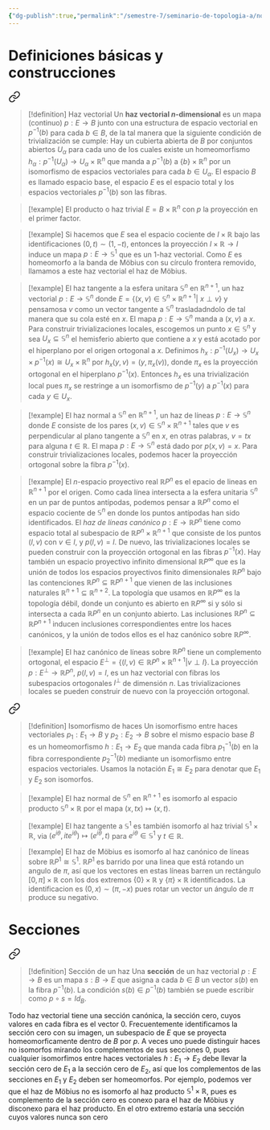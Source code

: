 ```yaml
---
{"dg-publish":true,"permalink":"/semestre-7/seminario-de-topologia-a/notas/primeras-semanas/"}
---
```


# Definiciones básicas y construcciones


<div class="transclusion internal-embed is-loaded"><a class="markdown-embed-link" href="/conceptos/haz-vectorial/" aria-label="Open link"><svg xmlns="http://www.w3.org/2000/svg" width="24" height="24" viewBox="0 0 24 24" fill="none" stroke="currentColor" stroke-width="2" stroke-linecap="round" stroke-linejoin="round" class="svg-icon lucide-link"><path d="M10 13a5 5 0 0 0 7.54.54l3-3a5 5 0 0 0-7.07-7.07l-1.72 1.71"></path><path d="M14 11a5 5 0 0 0-7.54-.54l-3 3a5 5 0 0 0 7.07 7.07l1.71-1.71"></path></svg></a><div class="markdown-embed">




>[!definition] Haz vectorial
 >Un **haz vectorial $n$-dimensional** es un mapa (continuo) $p: E \to B$ junto con una estructura de espacio vectorial en $p^{-1}(b)$ para cada $b \in B$, de la tal manera que la siguiente condición de trivialización se cumple: Hay un cubierta abierta de $B$ por conjuntos abiertos $U_{\alpha}$ para cada uno de los cuales existe un homeomorfismo $h_{\alpha}: p^{-1}(U_{\alpha}) \to U_{\alpha}\times \mathbb{R}^{n}$ que manda a $p^{-1}(b)$ a $\{ b \}\times \mathbb{R}^{n}$ por un isomorfismo de espacios vectoriales para cada $b \in U_{\alpha}$.
 >El espacio $B$ es llamado espacio base, el espacio $E$ es el espacio total y los espacios vectoriales $p^{-1}(b)$ son las fibras.

</div></div>


> [!example]
> El producto o haz trivial $E= B \times \mathbb{R}^{n}$ con $p$ la proyección en el primer factor.

> [!example]
> Si hacemos que $E$ sea el espacio cociente de $I \times \mathbb{R}$ bajo las identificaciones $(0,t)\sim (1,-t)$, entonces la proyección $I \times \mathbb{R} \to I$ induce un mapa $p: E \to \mathbb{S}^{1}$ que es un 1-haz vectorial. Como $E$ es homeomorfo a la banda de Möbius con su círculo frontera removido, llamamos a este haz vectorial el haz de Möbius.

 > [!example]
> El haz tangente a la esfera unitara $\mathbb{S}^{n}$ en $\mathbb{R}^{n+1}$, un haz vectorial $p: E \to \mathbb{S}^{n}$ donde $E=\{ (x,v) \in \mathbb{S}^{n}\times \mathbb{R}^{n+1}|~ x \perp v \}$ y pensamosa $v$ como un vector tangente a $\mathbb{S}^{n}$ trasladadndolo de tal manera que su cola esté en $x$. El mapa $p: E \to \mathbb{S}^{n}$ manda a $(x,v)$ a $x$. Para construir trivializaciones locales, escogemos un punto $x \in \mathbb{S}^{n}$ y sea $U_{x} \subseteq \mathbb{S}^{n}$ el hemisferio abierto que contiene a $x$ y está acotado por el hiperplano por el origen ortogonal a $x$. Definimos $h_{x}: p^{-1}(U_{x}) \to U_{x} \times p^{-1}(x) \cong U_{x} \times \mathbb{R}^{n}$ por      $h_{x}(y,v)=(y,\pi_{x}(v))$, donde $\pi_{x}$ es la proyección ortogonal en el hiperplano $p^{-1}(x)$. 
> Entonces $h_{x}$ es una trivialización local pues $\pi_{x}$ se restringe a un isomorfismo de $p^{-1}(y)$ a $p^{-1}(x)$ para cada $y \in U_{x}$.
> 

> [!example]
> El haz normal a $\mathbb{S}^{n}$ en $\mathbb{R}^{n+1}$, un haz de líneas $p: E \to \mathbb{S}^{n}$ donde $E$ consiste de los pares $(x,v) \in \mathbb{S}^{n}\times \mathbb{R}^{n+1}$ tales que $v$ es perpendicular al plano tangente a $\mathbb{S}^{n}$ en $x$, en otras palabras, $v=tx$ para alguna $t \in \mathbb{R}$. El mapa $p: E \to \mathbb{S}^{n}$ está dado por $p(x,v)=x$. Para construir trivializaciones locales, podemos hacer la proyección ortogonal sobre la fibra $p^{-1}(x)$.
> 

> [!example]
> El $n$-espacio proyectivo real $\mathbb{R}P^{n}$ es el epacio de lineas en $\mathbb{R}^{n+1}$ por el origen. Como cada línea intersecta a la esfera unitaria $\mathbb{S}^{n}$ en un par de puntos antípodas, podemos pensar a $\mathbb{R}P^{n}$ como el espacio cociente de $\mathbb{S}^{n}$ en donde los puntos antípodas han sido identificados. El *haz de líneas canónico* $p: E \to \mathbb{R}P^{n}$ tiene como espacio total al subespacio de $\mathbb{R}P^{n}\times \mathbb{R}^{n+1}$ que consiste de los puntos $(l,v)$ con $v \in l$, y $p(l,v)=l$. De nuevo, las trivializaciones locales se pueden construir con la proyección ortogonal en las fibras $p^{-1}(x)$.
> Hay también un espacio proyectivo infinito dimensional $\mathbb{R}P^{\infty}$ que es la unión de todos los espacios proyectivos finito dimensionales $\mathbb{R}P^{n}$ bajo las contenciones $\mathbb{R}P^{n}\subseteq \mathbb{R}P^{n+1}$ que vienen de las inclusiones naturales $\mathbb{R}^{n+1}\subseteq \mathbb{R}^{n+2}$. La topología que usamos en $\mathbb{R}P^{\infty}$ es la topología débil, donde un conjunto es abierto en $\mathbb{R}P^{\infty}$ si y sólo si intersecta a cada $\mathbb{R}P^{n}$ en un conjunto abierto. Las inclusiones $\mathbb{R}P^{n}\subseteq \mathbb{R}P^{n+1}$ inducen inclusiones correspondientes entre los haces canónicos, y la unión de todos ellos es el haz canónico sobre $\mathbb{R}P^{\infty}$.

> [!example]
> El haz canónico de líneas sobre $\mathbb{R}P^{n}$ tiene un complemento ortogonal, el espacio $E^{\perp}= \{ (l,v) \in \mathbb{R}P^{n}\times \mathbb{R}^{n+1}| v \perp l \}$. La proyección $p: E^{\perp} \to \mathbb{R}P^{n}$, $p(l,v)=l$, es un haz vectorial con fibras los subespacios ortogonales $l^{\perp}$ de dimensión $n$. Las trivializaciones locales se pueden construir de nuevo con la proyección ortogonal.


<div class="transclusion internal-embed is-loaded"><a class="markdown-embed-link" href="/conceptos/isomorfismo-de-haces-vectoriales/" aria-label="Open link"><svg xmlns="http://www.w3.org/2000/svg" width="24" height="24" viewBox="0 0 24 24" fill="none" stroke="currentColor" stroke-width="2" stroke-linecap="round" stroke-linejoin="round" class="svg-icon lucide-link"><path d="M10 13a5 5 0 0 0 7.54.54l3-3a5 5 0 0 0-7.07-7.07l-1.72 1.71"></path><path d="M14 11a5 5 0 0 0-7.54-.54l-3 3a5 5 0 0 0 7.07 7.07l1.71-1.71"></path></svg></a><div class="markdown-embed">




> [!definition] Isomorfismo de haces 
> Un isomorfismo entre haces vectoriales $p_{1}: E_{1} \to B$ y $p_{2}: E_{2} \to B$ sobre el mismo espacio base $B$ es un homeomorfismo $h:E_{1} \to E_{2}$ que manda cada fibra $p_{1}^{-1}(b)$ en la fibra correspondiente $p_{2}^{-1}(b)$ mediante un isomorfismo entre espacios vectoriales. Usamos la notación $E_{1} \cong E_{2}$ para denotar que $E_{1}$ y $E_{2}$ son isomorfos.

</div></div>

> [!example]
> El haz normal de $\mathbb{S}^{n}$ en $\mathbb{R}^{n+1}$ es isomorfo al espacio producto $\mathbb{S}^{n} \times \mathbb{R}$ por el mapa $(x,tx) \mapsto (x,t)$.

> [!example]
> El haz tangente a $\mathbb{S}^{1}$ es también isomorfo al haz trivial $\mathbb{S}^{1}\times \mathbb{R}$, via $(e^{i\theta},ite^{i\theta}) \mapsto (e^{i\theta},t)$ para $e^{i\theta} \in \mathbb{S}^{1}$ y $t \in \mathbb{R}$.

> [!example]
> El haz de Möbius es isomorfo al haz canónico de líneas sobre $\mathbb{R}P^{1} \cong \mathbb{S}^{1}$. $\mathbb{R}P^{1}$ es barrido por una linea que está rotando un angulo de $\pi$, así que los vectores en estas líneas barren un rectángulo $[0,\pi]\times \mathbb{R}$ con los dos extremos $\{ 0 \}\times \mathbb{R}$ y $\{ \pi \}\times \mathbb{R}$ identificados. La identificacion es $(0,x) \sim (\pi,-x)$ pues rotar un vector un ángulo de $\pi$ produce su negativo.

# Secciones

<div class="transclusion internal-embed is-loaded"><a class="markdown-embed-link" href="/conceptos/seccion-de-un-haz-vectorial/" aria-label="Open link"><svg xmlns="http://www.w3.org/2000/svg" width="24" height="24" viewBox="0 0 24 24" fill="none" stroke="currentColor" stroke-width="2" stroke-linecap="round" stroke-linejoin="round" class="svg-icon lucide-link"><path d="M10 13a5 5 0 0 0 7.54.54l3-3a5 5 0 0 0-7.07-7.07l-1.72 1.71"></path><path d="M14 11a5 5 0 0 0-7.54-.54l-3 3a5 5 0 0 0 7.07 7.07l1.71-1.71"></path></svg></a><div class="markdown-embed">




> [!definition] Sección de un haz
> Una **sección** de un haz vectorial $p:E \to B$ es un mapa $s: B \to E$ que asigna a cada $b \in B$ un vector $s(b)$ en la fibra $p^{-1}(b)$. La condición $s(b) \in p^{-1}(b)$ también se puede escribir como $p \circ s = Id_{B}$.

</div></div>


Todo haz vectorial tiene una sección canónica, la sección cero, cuyos valores en cada fibra es el vector $0$. Frecuentemente identificamos la sección cero con su imagen, un subespacio de $E$ que se proyecta homeomorficamente dentro de $B$ por $p.$ 
A veces uno puede distinguir haces no isomorfos mirando los complementos de sus secciones 0, pues cualquier isomorfimos entre haces vectoriales $h: E_{1} \to E_{2}$ debe llevar la sección cero de $E_{1}$ a la sección cero de $E_{2}$, así que los complementos de las secciones en $E_{1}$ y $E_{2}$ deben ser homeomorfos. Por ejemplo, podemos ver que el haz de Möbius no es isomorfo al haz producto $\mathbb{S}^{1}\times \mathbb{R}$, pues es complemento de la sección cero es conexo para el haz de Möbius y disconexo para el haz producto.
En el otro extremo estaría una sección cuyos valores nunca son cero
